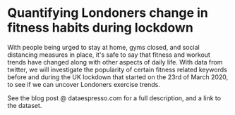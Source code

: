 # Quantifying Londoners change in fitness habits during lockdown

With people being urged to stay at home, gyms closed, and social distancing measures in place, it's safe to say that fitness and workout trends have changed along with other aspects of daily life. With data from twitter, we will investigate the popularity of certain fitness related keywords before and during the UK lockdown that started on the 23rd of March 2020, to see if we can uncover Londoners exercise trends.

See the blog post @ dataespresso.com for a full description, and a link to the dataset. 
